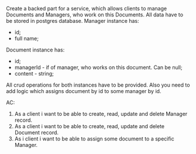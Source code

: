Create a backed part for a service, which allows clients to manage
Documents and Managers, who work on this Documents. All data
have to be stored in postgres database.
Manager instance has:
- id;
- full name;

Document instance has:
- id;
- managerId - if of manager, who works on this document. Can be null;
- content - string;

All crud operations for both instances have to be provided.
Also you need to add logic which assigns document by id to 
some manager by id.

AC:

1. As a client i want to be able to create, read, update and delete Manager record.
2. As a client i want to be able to create, read, update and delete Document record.
3. As i client i want to be able to assign some document to a specific Manager.
